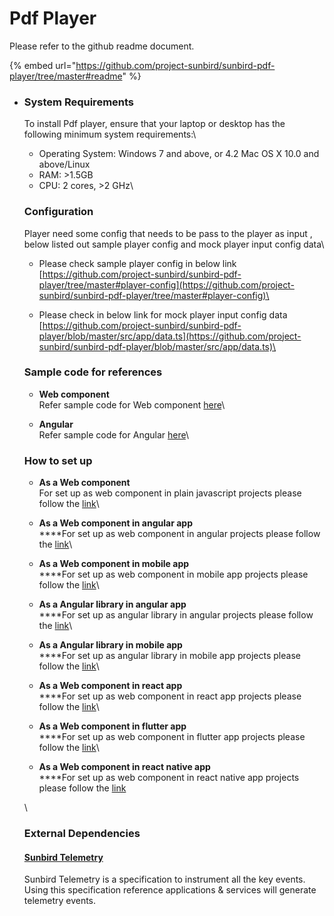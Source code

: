 # Pdf Player

Please refer to the github readme document.

{% embed url="https://github.com/project-sunbird/sunbird-pdf-player/tree/master#readme" %}

*   ### System Requirements <a href="#system-requirements" id="system-requirements"></a>

    To install Pdf player, ensure that your laptop or desktop has the following minimum system requirements:\


    * Operating System: Windows 7 and above, or 4.2 Mac OS X 10.0 and above/Linux
    * RAM: >1.5GB
    * CPU: 2 cores, >2 GHz\


    ### Configuration



    Player need some config that needs to be pass to the player as input , below listed out sample player config and mock player input config data\


    * Please check sample player config in below link\
      [https://github.com/project-sunbird/sunbird-pdf-player/tree/master#player-config](https://github.com/project-sunbird/sunbird-pdf-player/tree/master#player-config)\

    * Please check in below link for mock player input config data\
      [https://github.com/project-sunbird/sunbird-pdf-player/blob/master/src/app/data.ts](https://github.com/project-sunbird/sunbird-pdf-player/blob/master/src/app/data.ts)\


    ### Sample code for references



    * **Web component** \
      Refer sample code for Web component  [here](https://github.com/project-sunbird/sunbird-pdf-player/blob/master/web-component/index.html)\

    * **Angular** \
      Refer sample code for Angular  [here](https://github.com/project-sunbird/sunbird-pdf-player)\


    ### How to set up



    * **As a  Web component** \
      For set up as web  component in plain javascript projects please follow the  [link](https://github.com/project-sunbird/sunbird-pdf-player/tree/release-5.2.0#use-as-web-components)\

    * **As a  Web component in angular app**\
      ****For set up as web  component in angular  projects please follow the  [link](https://github.com/project-sunbird/sunbird-pdf-player/tree/release-5.2.0#use-as-web-component--in-the-angular-app)\

    * **As a  Web component in mobile app**\
      ****For set up as web  component in mobile app  projects please follow the  [link](https://github.com/project-sunbird/sunbird-pdf-player/tree/release-5.2.0#use-as-web-component-in-mobile-app)\

    * **As a  Angular library in angular app**\
      ****For set up as angular library in angular  projects please follow the  [link](https://github.com/project-sunbird/sunbird-pdf-player/tree/release-5.2.0#use-as-angular-library-in-angular-app)\

    * **As a  Angular library in mobile app**\
      ****For set up as angular library in  mobile app projects please follow the  [link](https://github.com/project-sunbird/sunbird-pdf-player/tree/release-5.2.0#use-as-angular-library-in-mobile-app)\

    * **As a  Web component in react app**\
      ****For set up as web component in react app  projects please follow the  [link](https://github.com/Sunbird-Knowlg/knowlg-portal/tree/release-5.3.0/react-app#readme)\

    * **As a  Web component in flutter app**\
      ****For set up as web component in flutter app  projects please follow the  [link](https://github.com/Sunbird-Knowlg/knowlg-portal/tree/release-5.3.0/flutter\_app#readme)\

    * **As a  Web component in react native app**\
      ****For set up as web component in react native app  projects please follow the  [link](https://github.com/Sunbird-Knowlg/knowlg-portal/tree/release-5.3.0/reactNative#readme)

    \


    ### External Dependencies

    #### [Sunbird Telemetry](https://telemetry.sunbird.org/)

    Sunbird Telemetry is a specification to instrument all the key events. Using this specification reference applications & services will generate telemetry events.

    #### &#x20;

